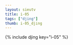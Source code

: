 ```yaml
--- 
layout: sieutv
title: i-05
tags: ["djing"]
thumb: i-05_djing
---
```

{% include djing key="i-05" %} 
